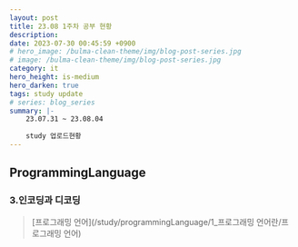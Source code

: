 ```yaml
---
layout: post
title: 23.08 1주차 공부 현황
description: 
date: 2023-07-30 00:45:59 +0900
# hero_image: /bulma-clean-theme/img/blog-post-series.jpg
# image: /bulma-clean-theme/img/blog-post-series.jpg
category: it
hero_height: is-medium
hero_darken: true
tags: study update
# series: blog_series
summary: |-
    23.07.31 ~ 23.08.04
    
    study 업로드현황
---
```

## ProgrammingLanguage

### 3.인코딩과 디코딩
> [프로그래밍 언어](/study/programmingLanguage/1_프로그래밍 언어란/프로그래밍 언어) 